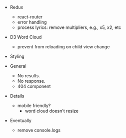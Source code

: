 - Redux
    - react-router
    - error handling
    - process lyrics: remove multipliers, e.g., x5, x2, etc
    
- D3 Word Cloud
    - prevent from reloading on child view change

- Styling

- General
    - No results.
    - No response.
    - 404 component

- Details
    - mobile friendly?
        - word cloud doesn't resize

- Eventually
    - remove console.logs
    
